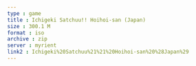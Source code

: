 ```yaml
---
type : game
title : Ichigeki Satchuu!! Hoihoi-san (Japan)
size : 300.1 M
format : iso
archive : zip
server : myrient
link2 : Ichigeki%20Satchuu%21%21%20Hoihoi-san%20%28Japan%29
---
```

